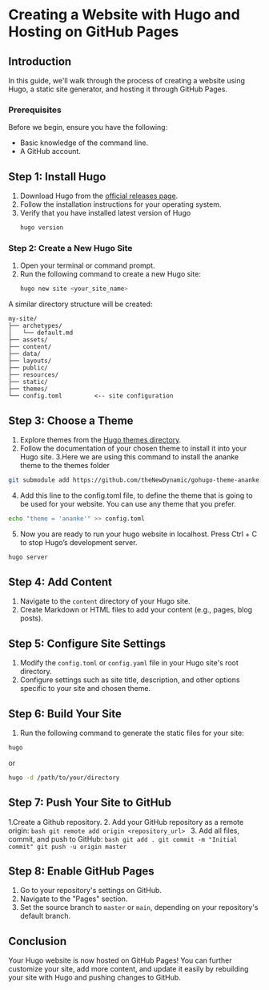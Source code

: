 # Creating a Website with Hugo and Hosting on GitHub Pages

## Introduction
In this guide, we'll walk through the process of creating a website using Hugo, a static site generator, and hosting it through GitHub Pages.

### Prerequisites
Before we begin, ensure you have the following:
- Basic knowledge of the command line.
- A GitHub account.

## Step 1: Install Hugo
1. Download Hugo from the [official releases page](https://github.com/gohugoio/hugo/releases).
2. Follow the installation instructions for your operating system. 
3. Verify that you have installed latest version of Hugo
    ```bash
    hugo version
    ```

### Step 2: Create a New Hugo Site

1. Open your terminal or command prompt.
2. Run the following command to create a new Hugo site:
    ```bash
    hugo new site <your_site_name>
    ```

A similar directory structure will be created:

```
my-site/
├── archetypes/
│   └── default.md
├── assets/
├── content/
├── data/
├── layouts/
├── public/
├── resources/
├── static/
├── themes/
└── config.toml         <-- site configuration
```

<!-- 
1. Download a theme into the same-named folder.
   Choose a theme from https://themes.gohugo.io/ or
   create your own with the "hugo new theme <THEMENAME>" command.
2. Perhaps you want to add some content. You can add single files
   with "hugo new <SECTIONNAME>/<FILENAME>.<FORMAT>".
3. Start the built-in live server via "hugo server".

Visit https://gohugo.io/ for quickstart guide and full documentation.
-->

## Step 3: Choose a Theme
1. Explore themes from the [Hugo themes directory](https://themes.gohugo.io/).
2. Follow the documentation of your chosen theme to install it into your Hugo site.
3.Here we are using this command to install the ananke theme to the themes folder

```bash
git submodule add https://github.com/theNewDynamic/gohugo-theme-ananke.git themes/ananke
```
4. Add this line to the config.toml file, to define the theme that is going to be used for your website. You can use any theme that you prefer. 
```bash
echo "theme = 'ananke'" >> config.toml
```
5. Now you are ready to run your hugo website in localhost. Press Ctrl + C to stop Hugo’s development server.
```bash
hugo server
```

## Step 4: Add Content
1. Navigate to the `content` directory of your Hugo site.
2. Create Markdown or HTML files to add your content (e.g., pages, blog posts).

## Step 5: Configure Site Settings
1. Modify the `config.toml` or `config.yaml` file in your Hugo site's root directory.
2. Configure settings such as site title, description, and other options specific to your site and chosen theme.

## Step 6: Build Your Site
1. Run the following command to generate the static files for your site:
```bash
hugo
```
or
```bash
hugo -d /path/to/your/directory
```


## Step 7: Push Your Site to GitHub
1.Create a Github repository.
2. Add your GitHub repository as a remote origin:
    ```bash
    git remote add origin <repository_url>
    ```
3. Add all files, commit, and push to GitHub:
        ```bash
    git add .
    git commit -m "Initial commit"
    git push -u origin master
    ```


## Step 8: Enable GitHub Pages
1. Go to your repository's settings on GitHub.
2. Navigate to the "Pages" section.
3. Set the source branch to `master` or `main`, depending on your repository's default branch.

## Conclusion
Your Hugo website is now hosted on GitHub Pages! You can further customize your site, add more content, and update it easily by rebuilding your site with Hugo and pushing changes to GitHub.


